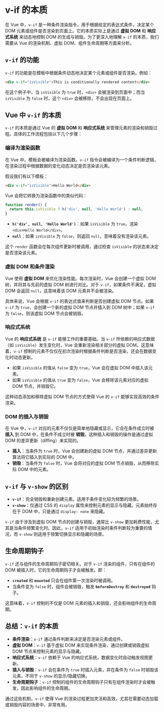 # v-if 的本质

在 Vue 中，`v-if` 是一种条件渲染指令，用于根据给定的表达式条件，决定某个 DOM 元素或组件是否渲染到页面上。它的本质实际上是通过 **虚拟 DOM** 和 **响应式系统** 来动态地控制 DOM 的生成与销毁。为了更深入地理解 `v-if` 的本质，我们需要从 Vue 的渲染机制、虚拟 DOM、组件生命周期等方面来分析。

## **`v-if` 的功能**
`v-if` 的功能是在模板中根据条件动态地决定某个元素或组件是否渲染。例如：

```html
<div v-if="isVisible">This is conditionally rendered content</div>
```

在这个例子中，当 `isVisible` 为 `true` 时，`<div>` 会被渲染到页面中；而当 `isVisible` 为 `false` 时，这个 `<div>` 会被移除，不会出现在页面上。

## **Vue 中 `v-if` 的本质**

`v-if` 的本质是通过 Vue 的 **虚拟 DOM** 和 **响应式系统** 来管理元素的渲染和销毁过程。具体的工作流程包括以下几个步骤：

### **编译为渲染函数**

在 Vue 中，模板会被编译为渲染函数。`v-if` 指令会被编译为一个条件判断逻辑，在渲染过程中根据数据的变化动态决定是否渲染该元素。

假设我们有以下模板：

```html
<div v-if="isVisible">Hello World</div>
```

Vue 会把它转换为渲染函数中的类似代码：

```javascript
function render() {
  return this.isVisible ? h('div', null, 'Hello World') : null;
}
```

- **`h('div', null, 'Hello World')`**：如果 `isVisible` 为 `true`，渲染 `<div>Hello World</div>`。
- **`null`**：如果 `isVisible` 为 `false`，则返回 `null`，意味着没有渲染该元素。

这个 `render` 函数会在每次组件更新时被调用，通过检查 `isVisible` 的状态来决定是否渲染该元素。

### **虚拟 DOM 和条件渲染**

Vue 使用 **虚拟 DOM** 来优化渲染性能。每次渲染时，Vue 会创建一个虚拟 DOM 树，并将其与先前的虚拟 DOM 树进行对比。对于 `v-if`，如果条件不满足，虚拟 DOM 会返回 `null`，这意味着该 DOM 元素并不会被渲染。

具体来说，Vue 会根据 `v-if` 的表达式值来判断是否创建虚拟 DOM 节点。如果 `v-if` 为 `true`，会创建一个新的虚拟 DOM 节点并插入到 DOM 树中；如果 `v-if` 为 `false`，则该虚拟 DOM 节点会被销毁。

### **响应式系统**

Vue 的 **响应式系统** 是 `v-if` 能够工作的重要基础。当 `v-if` 所依赖的响应式数据（如 `isVisible`）发生变化时，Vue 会重新渲染相关部分的虚拟 DOM。这意味着，`v-if` 控制的元素不仅仅在初次渲染时根据条件判断是否渲染，还会在数据变化时动态更新。

- 如果 `isVisible` 的值从 `false` 变为 `true`，Vue 会在虚拟 DOM 中插入该元素。
- 如果 `isVisible` 的值从 `true` 变为 `false`，Vue 会移除该元素对应的虚拟 DOM 节点，并销毁它。

这种动态添加和移除虚拟 DOM 节点的方式使得 Vue 的 `v-if` 能够实现高效的条件渲染。

### **DOM 的插入与销毁**

在 Vue 中，`v-if` 对应的元素不仅仅是简单地隐藏或显示，它会在条件成立时被 **插入** 到 DOM 中，在条件不成立时被 **销毁**。这种插入和销毁的操作是通过虚拟 DOM 的差异更新（diffing）来实现的。

- **插入**：当条件为 `true` 时，Vue 会创建新的虚拟 DOM 节点，并通过差异更新算法将它插入到实际的 DOM 中。
- **销毁**：当条件为 `false` 时，Vue 会将对应的虚拟 DOM 节点销毁，从而移除实际 DOM 中的元素。

## **`v-if` 与 `v-show` 的区别**

- **`v-if`**：完全销毁和重新创建元素。适用于条件变化较为频繁的场景。
- **`v-show`**：仅通过 CSS 的 `display` 属性来控制元素的显示与隐藏。元素始终存在于 DOM 中，只是通过 `display: none` 来隐藏。

`v-if` 由于涉及到虚拟 DOM 节点的创建与销毁，通常比 `v-show` 更加耗费性能，尤其是当条件频繁变化时。因此，`v-if` 适用于初始渲染时条件判断较为重要的情况，而 `v-show` 则适用于频繁切换显示和隐藏的场景。

## **生命周期钩子**

`v-if` 还与组件的生命周期钩子密切相关。对于 `v-if` 渲染的组件，只有在组件的 DOM 被插入时，它的生命周期钩子才会被触发。即：

- **`created`** 和 **`mounted`** 只会在组件第一次渲染时被调用。
- 当条件变为 `false` 时，组件会被销毁，触发 **`beforeDestroy`** 和 **`destroyed`** 钩子。
  
这意味着，`v-if` 控制的不仅是 DOM 元素的插入和销毁，还会影响组件的生命周期。

## **总结：`v-if` 的本质**

- **条件渲染**：`v-if` 通过条件判断来决定是否渲染元素或组件。
- **虚拟 DOM**：`v-if` 基于虚拟 DOM 来实现条件渲染，通过创建或销毁虚拟 DOM 节点来控制元素的显示与隐藏。
- **响应式系统**：`v-if` 依赖于 Vue 的响应式系统，数据变化时自动触发视图更新。
- **插入与销毁**：`v-if` 会在条件为 `true` 时插入元素，并在条件为 `false` 时销毁该元素，不同于 `v-show` 的显示/隐藏切换。
- **生命周期钩子**：`v-if` 控制的组件的生命周期钩子只有在组件渲染时才会被触发，因此影响组件的生命周期。

通过这些机制，`v-if` 使得 Vue 的渲染过程更加灵活和高效，尤其在需要动态加载或销毁内容的场景中，非常有用。